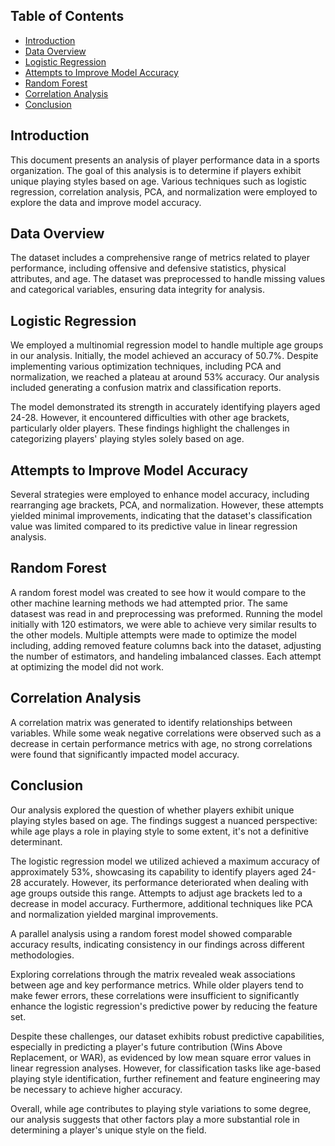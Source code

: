 ## Table of Contents
- [Introduction](#introduction)
- [Data Overview](#data-overview)
- [Logistic Regression](#logistic-regression)
- [Attempts to Improve Model Accuracy](#attempts-to-improve-model-accuracy)
- [Random Forest](#random-forest)
- [Correlation Analysis](#correlation-analysis)
- [Conclusion](#conclusion)

## Introduction
This document presents an analysis of player performance data in a sports organization. The goal of this analysis is to determine if players exhibit unique playing styles based on age. Various techniques such as logistic regression, correlation analysis, PCA, and normalization were employed to explore the data and improve model accuracy.

## Data Overview
The dataset includes a comprehensive range of metrics related to player performance, including offensive and defensive statistics, physical attributes, and age. The dataset was preprocessed to handle missing values and categorical variables, ensuring data integrity for analysis.

## Logistic Regression
We employed a multinomial regression model to handle multiple age groups in our analysis. Initially, the model achieved an accuracy of 50.7%. Despite implementing various optimization techniques, including PCA and normalization, we reached a plateau at around 53% accuracy. Our analysis included generating a confusion matrix and classification reports.

The model demonstrated its strength in accurately identifying players aged 24-28. However, it encountered difficulties with other age brackets, particularly older players. These findings highlight the challenges in categorizing players' playing styles solely based on age.

## Attempts to Improve Model Accuracy
Several strategies were employed to enhance model accuracy, including rearranging age brackets, PCA, and normalization. However, these attempts yielded minimal improvements, indicating that the dataset's classification value was limited compared to its predictive value in linear regression analysis.

## Random Forest
A random forest model was created to see how it would compare to the other machine learning methods we had attempted prior. The same datasest was read in and preprocessing was preformed. Running the model initially with 120 estimators, we were able to achieve very similar results to the other models. Multiple attempts were made to optimize the model including, adding removed feature columns back into the dataset, adjusting the number of estimators, and handeling imbalanced classes. Each attempt at optimizing the model did not work.  

## Correlation Analysis
A correlation matrix was generated to identify relationships between variables. While some weak negative correlations were observed such as a decrease in certain performance metrics with age, no strong correlations were found that significantly impacted model accuracy.

## Conclusion
Our analysis explored the question of whether players exhibit unique playing styles based on age. The findings suggest a nuanced perspective: while age plays a role in playing style to some extent, it's not a definitive determinant.

The logistic regression model we utilized achieved a maximum accuracy of approximately 53%, showcasing its capability to identify players aged 24-28 accurately. However, its performance deteriorated when dealing with age groups outside this range. Attempts to adjust age brackets led to a decrease in model accuracy. Furthermore, additional techniques like PCA and normalization yielded marginal improvements.

A parallel analysis using a random forest model showed comparable accuracy results, indicating consistency in our findings across different methodologies.

Exploring correlations through the matrix revealed weak associations between age and key performance metrics. While older players tend to make fewer errors, these correlations were insufficient to significantly enhance the logistic regression's predictive power by reducing the feature set.

Despite these challenges, our dataset exhibits robust predictive capabilities, especially in predicting a player's future contribution (Wins Above Replacement, or WAR), as evidenced by low mean square error values in linear regression analyses. However, for classification tasks like age-based playing style identification, further refinement and feature engineering may be necessary to achieve higher accuracy.

Overall, while age contributes to playing style variations to some degree, our analysis suggests that other factors play a more substantial role in determining a player's unique style on the field.
